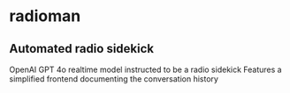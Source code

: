 # radioman
## Automated radio sidekick
OpenAI GPT 4o realtime model instructed to be a radio sidekick
Features a simplified frontend documenting the conversation history
